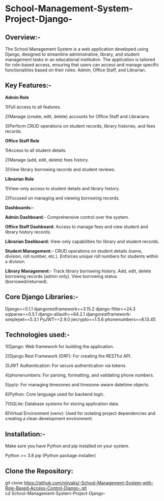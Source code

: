 # School-Management-System-Project-Django-
## Overview:- 

The School Management System is a web application developed using Django, designed to streamline administrative, library, and student management tasks in an educational institution. The application is tailored for role-based access, ensuring that users can access and manage specific functionalities based on their roles: Admin, Office Staff, and Librarian.

## Key Features:- 

**Admin Role**

  1)Full access to all features.
  
  2)Manage (create, edit, delete) accounts for Office Staff and Librarians.
  
  3)Perform CRUD operations on student records, library histories, and fees records.

  
**Office Staff Role**

  1)Access to all student details.
  
  2)Manage (add, edit, delete) fees history.
  
  3)View library borrowing records and student reviews.

  
**Librarian Role**

  1)View-only access to student details and library history.
  
  2)Focused on managing and viewing borrowing records.


**Dashboards:-**

**Admin Dashboard**:-
Comprehensive control over the system.

**Office Staff Dashboard:**
Access to manage fees and view student and library history records.

**Librarian Dashboard:**
View-only capabilities for library and student records.

**Student Management**:-
CRUD operations on student details (name, division, roll number, etc.).
Enforces unique roll numbers for students within a division.

**Library Management**:-
Track library borrowing history.
Add, edit, delete borrowing records (admin only).
View borrowing status (borrowed/returned).

## Core Django Libraries:-

Django==5.1.1
djangorestframework==3.15.2
django-filter==24.3
sqlparse==0.5.1
django-allauth==64.2.1
djangorestframework-simplejwt==5.3.1
PyJWT==2.9.0
jwcrypto==1.5.6
phonenumbers==8.13.45

## Technologies used:-

1)Django: Web framework for building the application.

2)Django Rest Framework (DRF): For creating the RESTful API.

3)JWT Authentication: For secure authentication via tokens.

4)phonenumbers: For parsing, formatting, and validating phone numbers.

5)pytz: For managing timezones and timezone-aware datetime objects.

6)Python: Core language used for backend logic.

7)SQLite: Database systems for storing application data.

8)Virtual Environment (venv): Used for isolating project dependencies and creating a clean development environment.

## Installation:-

Make sure you have Python and pip installed on your system.

Python >= 3.8
pip (Python package installer)

## Clone the Repository: 

git clone  https://github.com/nijiyaks/-School-Management-System-with-Role-Based-Access-Control-Django-.git     
cd School-Management-System-Project-Django-

